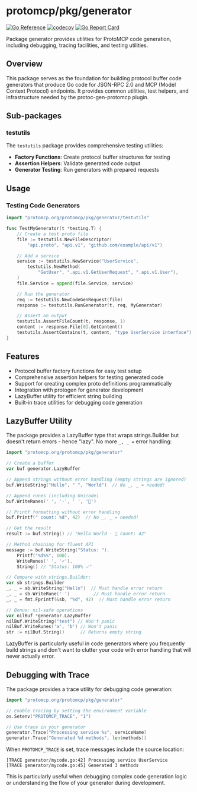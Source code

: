 # protomcp/pkg/generator

[![Go Reference][godoc-badge]][godoc-link]
[![codecov][codecov-badge]][codecov-link]
[![Go Report Card][goreport-badge]][goreport-link]

Package generator provides utilities for ProtoMCP code generation, including
debugging, tracing facilities, and testing utilities.

## Overview

This package serves as the foundation for building protocol buffer code
generators that produce Go code for JSON-RPC 2.0 and MCP (Model Context
Protocol) endpoints. It provides common utilities, test helpers, and
infrastructure needed by the protoc-gen-protomcp plugin.

## Sub-packages

### testutils

The `testutils` package provides comprehensive testing utilities:

- **Factory Functions**: Create protocol buffer structures for testing
- **Assertion Helpers**: Validate generated code output
- **Generator Testing**: Run generators with prepared requests

## Usage

### Testing Code Generators

```go
import "protomcp.org/protomcp/pkg/generator/testutils"

func TestMyGenerator(t *testing.T) {
    // Create a test proto file
    file := testutils.NewFileDescriptor(
        "api.proto", "api.v1", "github.com/example/api/v1")

    // Add a service
    service := testutils.NewService("UserService",
        testutils.NewMethod(
            "GetUser", ".api.v1.GetUserRequest", ".api.v1.User"),
    )
    file.Service = append(file.Service, service)

    // Run the generator
    req := testutils.NewCodeGenRequest(file)
    response := testutils.RunGenerator(t, req, MyGenerator)

    // Assert on output
    testutils.AssertFileCount(t, response, 1)
    content := response.File[0].GetContent()
    testutils.AssertContains(t, content, "type UserService interface")
}
```

## Features

- Protocol buffer factory functions for easy test setup
- Comprehensive assertion helpers for testing generated code
- Support for creating complex proto definitions programmatically
- Integration with protogen for generator development
- LazyBuffer utility for efficient string building
- Built-in trace utilities for debugging code generation

## LazyBuffer Utility

The package provides a LazyBuffer type that wraps strings.Builder but doesn't
return errors - hence "lazy". No more `_, _ =` error handling:

```go
import "protomcp.org/protomcp/pkg/generator"

// Create a buffer
var buf generator.LazyBuffer

// Append strings without error handling (empty strings are ignored)
buf.WriteString("Hello", " ", "World")  // No _, _ = needed!

// Append runes (including Unicode)
buf.WriteRunes(' ', '-', ' ', '🚀')

// Printf formatting without error handling
buf.Printf(" count: %d", 42)  // No _, _ = needed!

// Get the result
result := buf.String() // "Hello World - 🚀 count: 42"

// Method chaining for fluent API
message := buf.WriteString("Status: ").
    Printf("%d%%", 100).
    WriteRunes(' ', '✓').
    String() // "Status: 100% ✓"

// Compare with strings.Builder:
var sb strings.Builder
_, _ = sb.WriteString("Hello")  // Must handle error return
_, _ = sb.WriteRune(' ')         // Must handle error return
_, _ = fmt.Fprintf(&sb, "%d", 42)  // Must handle error return

// Bonus: nil-safe operations
var nilBuf *generator.LazyBuffer
nilBuf.WriteString("test") // Won't panic
nilBuf.WriteRunes('a', 'b') // Won't panic
str := nilBuf.String()      // Returns empty string
```

LazyBuffer is particularly useful in code generators where you frequently build
strings and don't want to clutter your code with error handling that will never
actually error.

## Debugging with Trace

The package provides a trace utility for debugging code generation:

```go
import "protomcp.org/protomcp/pkg/generator"

// Enable tracing by setting the environment variable
os.Setenv("PROTOMCP_TRACE", "1")

// Use trace in your generator
generator.Trace("Processing service %s", serviceName)
generator.Trace("Generated %d methods", len(methods))
```

When `PROTOMCP_TRACE` is set, trace messages include the source location:

```text
[TRACE generator/mycode.go:42] Processing service UserService
[TRACE generator/mycode.go:45] Generated 3 methods
```

This is particularly useful when debugging complex code generation logic or
understanding the flow of your generator during development.

[godoc-badge]: https://pkg.go.dev/badge/protomcp.org/protomcp/pkg/generator.svg
[godoc-link]: https://pkg.go.dev/protomcp.org/protomcp/pkg/generator
[codecov-badge]: https://codecov.io/gh/protomcp/protomcp/graph/badge.svg?flag=generator
[codecov-link]: https://codecov.io/gh/protomcp/protomcp?flag=generator
[goreport-badge]: https://goreportcard.com/badge/protomcp.org/protomcp
[goreport-link]: https://goreportcard.com/report/protomcp.org/protomcp
